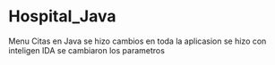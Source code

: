# Hospital_Java
Menu Citas en Java 
se hizo cambios en toda la aplicasion 
se hizo con inteligen IDA 
se cambiaron los parametros
